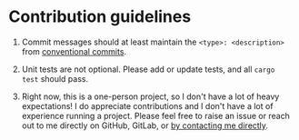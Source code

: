 # Contribution guidelines

1. Commit messages should at least maintain the `<type>: <description>` from [conventional commits](https://www.conventionalcommits.org/en/v1.0.0/). 

2. Unit tests are not optional. Please add or update tests, and all `cargo test` should pass.

3. Right now, this is a one-person project, so I don't have a lot of heavy expectations! I do appreciate contributions and I don't have a lot of experience running a project. Please feel free to raise an issue or reach out to me directly on GitHub, GitLab, or [by contacting me directly](https://lynndotpy.xyz/about/).